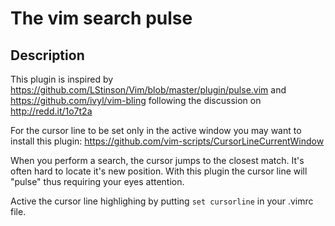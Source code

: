 # The vim search pulse

## Description

This plugin is inspired by
https://github.com/LStinson/Vim/blob/master/plugin/pulse.vim and
https://github.com/ivyl/vim-bling following the discussion on
http://redd.it/1o7t2a

For the cursor line to be set only in the active window you may want to install
this plugin: https://github.com/vim-scripts/CursorLineCurrentWindow

When you perform a search, the cursor jumps to the closest match. It's often
hard to locate it's new position. With this plugin the cursor line will "pulse"
thus requiring your eyes attention.

Active the cursor line highlighing by putting `set cursorline` in your .vimrc
file.
